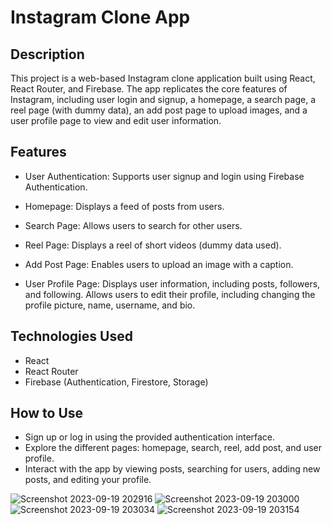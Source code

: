# Instagram Clone App


## Description

This project is a web-based Instagram clone application built using React, React Router, and Firebase. The app replicates the core features of Instagram, including user login and signup, a homepage, a search page, a reel page (with dummy data), an add post page to upload images, and a user profile page to view and edit user information.
## Features

  *  User Authentication:
        Supports user signup and login using Firebase Authentication.

   * Homepage:
        Displays a feed of posts from users.

   * Search Page:
        Allows users to search for other users.

  *  Reel Page:
        Displays a reel of short videos (dummy data used).

   * Add Post Page:
        Enables users to upload an image with a caption.

   * User Profile Page:
        Displays user information, including posts, followers, and following.
        Allows users to edit their profile, including changing the profile picture, name, username, and bio.

## Technologies Used

   * React
   * React Router
   * Firebase (Authentication, Firestore, Storage)

## How to Use

   * Sign up or log in using the provided authentication interface.
   * Explore the different pages: homepage, search, reel, add post, and user profile.
   * Interact with the app by viewing posts, searching for users, adding new posts, and editing your profile.

![Screenshot 2023-09-19 202916](https://github.com/Ayushh-patell/Instagram_Clone/assets/142811459/a2eaf5df-f7c9-42fd-b4da-9c6d0b86e1f8)
![Screenshot 2023-09-19 203000](https://github.com/Ayushh-patell/Instagram_Clone/assets/142811459/d52706d0-13ec-4647-9d9f-34970d67174b)
![Screenshot 2023-09-19 203034](https://github.com/Ayushh-patell/Instagram_Clone/assets/142811459/8ea1e2ae-f071-4b46-bf56-975532177d1a)
![Screenshot 2023-09-19 203154](https://github.com/Ayushh-patell/Instagram_Clone/assets/142811459/3beee420-27bc-466e-9da9-9eed02579ff8)
